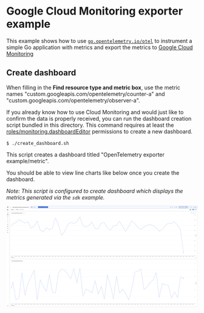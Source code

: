 # Google Cloud Monitoring exporter example

This example shows how to use [`go.opentelemetry.io/otel`](https://pkg.go.dev/go.opentelemetry.io/otel/) to instrument a simple Go application with metrics and export the metrics to [Google Cloud Monitoring](https://cloud.google.com/monitoring/)

## Create dashboard

When filling in the **Find resource type and metric box**, use the metric names "custom.googleapis.com/opentelemetry/counter-a" and "custom.googleapis.com/opentelemetry/observer-a".

If you already know how to use Cloud Monitoring and would just like to confirm the data is properly received, you can run the dashboard creation script bundled in this directory. This command requires at least the [roles/monitoring.dashboardEditor](https://cloud.google.com/monitoring/access-control#dashboard_roles_desc) permissions to create a new dashboard.
```
$ ./create_dashboard.sh
```

This script creates a dashboard titled "OpenTelemetry exporter example/metric".

You should be able to view line charts like below once you create the dashboard.

*Note: This script is configured to create dashboard which displays the metrics generated via the `sdk` example.*

<img width="1200" alt="2 charts in dashboard" src="../images/sdk_charts.png?raw=true"/>